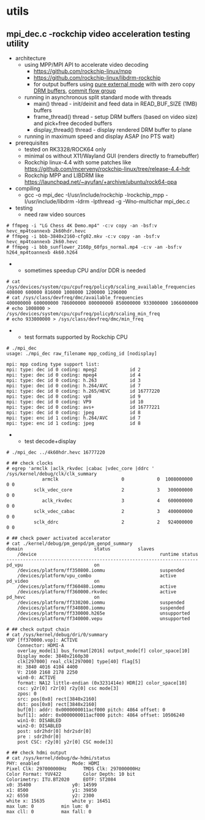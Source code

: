 # utils

## mpi_dec.c -rockchip video acceleration testing utility
* architecture
	* using MPP/MPI API to accelerate video decoding
		* https://github.com/rockchip-linux/mpp
		* https://github.com/rockchip-linux/libdrm-rockchip
		* for output buffers using [pure external mode](https://github.com/rockchip-linux/mpp/blob/release_20170616/readme.txt#L354) with with zero copy [DRM buffers](https://github.com/rockchip-linux/mpp/blob/release_20170616/inc/mpp_buffer.h#L152), [commit flow group](https://github.com/rockchip-linux/mpp/blob/release_20170616/inc/mpp_buffer.h#L97)
	* running in asynchronous split standard mode with threads
		* main() thread - init/deinit and feed data in READ_BUF_SIZE (1MB) buffers
		* frame_thread() thread - setup DRM buffers (based on video size) and pick+free decoded buffers
		* display_thread() thread - display rendered DRM buffer to plane 
	* running in maximum speed and display ASAP (no PTS wait)
* prerequisites
	* tested on RK3328/ROCK64 only
	* minimal os without X11/Wayland GUI (renders directly to framebuffer)
	* Rockchip linux-4.4 with some patches like https://github.com/mcerveny/rockchip-linux/tree/release-4.4-hdr
	* Rockchip MPP and LIBDRM like https://launchpad.net/~ayufan/+archive/ubuntu/rock64-ppa
* compiling
	* gcc -o mpi_dec -I/usr/include/rockchip -lrockchip_mpp -I/usr/include/libdrm -ldrm -lpthread -g -Wno-multichar mpi_dec.c
* testing
	* need raw video sources
```
# ffmpeg -i "LG Chess 4K Demo.mp4" -c:v copy -an -bsf:v hevc_mp4toannexb 2k60hdr.hevc
# ffmpeg -i bbb-3840x2160-cfg02.mkv -c:v copy -an -bsf:v hevc_mp4toannexb 2k60.hevc
# ffmpeg -i bbb_sunflower_2160p_60fps_normal.mp4 -c:v -an -bsf:v h264_mp4toannexb 4k60.h264
```
*	* sometimes speedup CPU and/or DDR is needed
```
# cat /sys/devices/system/cpu/cpufreq/policy0/scaling_available_frequencies 
408000 600000 816000 1008000 1200000 1296000 
# cat /sys/class/devfreq/dmc/available_frequencies 
400000000 600000000 786000000 800000000 850000000 933000000 1066000000
# echo 1008000 > /sys/devices/system/cpu/cpufreq/policy0/scaling_min_freq
# echo 933000000 > /sys/class/devfreq/dmc/min_freq 
```
*	* test formats supported by Rockchip CPU
```
# ./mpi_dec
usage: ./mpi_dec raw_filename mpp_coding_id [nodisplay]

mpi: mpp coding type support list:
mpi: type: dec id 0 coding: mpeg2            id 2
mpi: type: dec id 0 coding: mpeg4            id 4
mpi: type: dec id 0 coding: h.263            id 3
mpi: type: dec id 0 coding: h.264/AVC        id 7
mpi: type: dec id 0 coding: h.265/HEVC       id 16777220
mpi: type: dec id 0 coding: vp8              id 9
mpi: type: dec id 0 coding: VP9              id 10
mpi: type: dec id 0 coding: avs+             id 16777221
mpi: type: dec id 0 coding: jpeg             id 8
mpi: type: enc id 1 coding: h.264/AVC        id 7
mpi: type: enc id 1 coding: jpeg             id 8
```
*	* test decode+display
```
# ./mpi_dec ../4k60hdr.hevc 16777220

# ## check clocks
# egrep 'armclk |aclk_rkvdec |cabac |vdec_core |ddrc ' /sys/kernel/debug/clk/clk_summary 
             armclk                       0            0  1008000000          0 0  
          sclk_vdec_core                  2            3   300000000          0 0  
             aclk_rkvdec                  3            4   600000000          0 0  
          sclk_vdec_cabac                 2            3   400000000          0 0  
          sclk_ddrc                       2            2   924000000          0 0  

# ## check power activated accelerator
# cat ./kernel/debug/pm_genpd/pm_genpd_summary 
domain                          status          slaves
    /device                                             runtime status
----------------------------------------------------------------------
pd_vpu                          on              
    /devices/platform/ff350800.iommu                    suspended
    /devices/platform/vpu_combo                         active
pd_video                        on              
    /devices/platform/ff360480.iommu                    active
    /devices/platform/ff360000.rkvdec                   active
pd_hevc                         on              
    /devices/platform/ff330200.iommu                    suspended
    /devices/platform/ff340800.iommu                    suspended
    /devices/platform/ff330000.h265e                    unsupported
    /devices/platform/ff340000.vepu                     unsupported

# ## check output chain
# cat /sys/kernel/debug/dri/0/summary
VOP [ff370000.vop]: ACTIVE
    Connector: HDMI-A
	overlay_mode[1] bus_format[2016] output_mode[f] color_space[10]
    Display mode: 3840x2160p30
	clk[297000] real_clk[297000] type[40] flag[5]
	H: 3840 4016 4104 4400
	V: 2160 2168 2178 2250
    win0-0: ACTIVE
	format: NA12 little-endian (0x3231414e) HDR[2] color_space[10]
	csc: y2r[0] r2r[0] r2y[0] csc mode[3]
	zpos: 0
	src: pos[0x0] rect[3840x2160]
	dst: pos[0x0] rect[3840x2160]
	buf[0]: addr: 0x0000000011acf000 pitch: 4864 offset: 0
	buf[1]: addr: 0x0000000011acf000 pitch: 4864 offset: 10506240
    win1-0: DISABLED
    win2-0: DISABLED
    post: sdr2hdr[0] hdr2sdr[0]
    pre : sdr2hdr[0]
    post CSC: r2y[0] y2r[0] CSC mode[3]

# ## check hdmi output
# cat /sys/kernel/debug/dw-hdmi/status
PHY: enabled			Mode: HDMI
Pixel Clk: 297000000Hz		TMDS Clk: 297000000Hz
Color Format: YUV422		Color Depth: 10 bit
Colorimetry: ITU.BT2020		EOTF: ST2084
x0: 35400				y0: 14599
x1: 8500				y1: 39850
x2: 6550				y2: 2300
white x: 15635			white y: 16451
max lum: 0			min lum: 0
max cll: 0			max fall: 0
```

